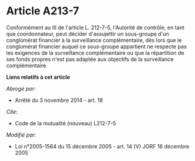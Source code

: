 # Article A213-7

Conformément au III de l'article L. 212-7-5, l'Autorité de contrôle, en tant que coordonnateur, peut décider d'assujettir un
sous-groupe d'un conglomérat financier à la surveillance complémentaire, dès lors que le conglomérat financier auquel ce
sous-groupe appartient ne respecte pas les exigences de la surveillance complémentaire ou que la répartition de ses fonds
propres n'est pas adaptée aux objectifs de la surveillance complémentaire.

**Liens relatifs à cet article**

_Abrogé par_:

  - Arrêté du 3 novembre 2014 - art. 18

_Cite_:

  - Code de la mutualité (nouveau) L212-7-5

_Modifié par_:

  - Loi n°2005-1564 du 15 décembre 2005 - art. 14 (V) JORF 16 décembre 2005
